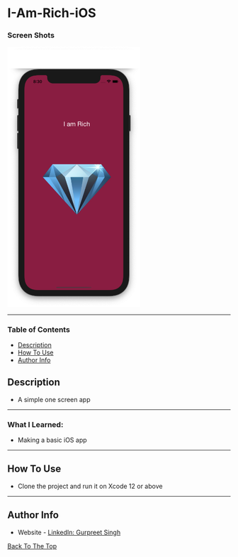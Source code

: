 # I-Am-Rich-iOS
### Screen Shots

<img src="images/main-screen.png" width="300">

---

### Table of Contents

- [Description](#description)
- [How To Use](#how-to-use)
- [Author Info](#author-info)

## Description

- A simple one screen app

---

### What I Learned:
- Making a basic iOS app

---

## How To Use

- Clone the project and run it on Xcode 12 or above
---

## Author Info
- Website - [LinkedIn: Gurpreet Singh](https://www.linkedin.com/in/gurpreet-singh-a2651b107/)

[Back To The Top](#I-Am-Rich-iOS)
